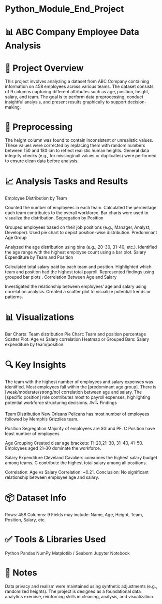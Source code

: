 # Python_Module_End_Project

# 📊 ABC Company Employee Data Analysis

# 📁 Project Overview

This project involves analyzing a dataset from ABC Company containing information on 458 employees across various teams. The dataset consists of 9 columns capturing different attributes such as age, position, height, salary, and team. The goal is to perform data preprocessing, conduct insightful analysis, and present results graphically to support decision-making.

# 🔧 Preprocessing

The height column was found to contain inconsistent or unrealistic values.
These values were corrected by replacing them with random numbers between 150 and 180 cm to reflect realistic human heights.
General data integrity checks (e.g., for missing/null values or duplicates) were performed to ensure clean data before analysis.

# 📈 Analysis Tasks and Results

Employee Distribution by Team

Counted the number of employees in each team.
Calculated the percentage each team contributes to the overall workforce.
Bar charts were used to visualize the distribution.
Segregation by Position

Grouped employees based on their job positions (e.g., Manager, Analyst, Developer).
Used pie chart to depict position-wise distribution.
Predominant Age Group

Analyzed the age distribution using bins (e.g., 20–30, 31–40, etc.).
Identified the age range with the highest employee count using a bar plot.
Salary Expenditure by Team and Position

Calculated total salary paid by each team and position.
Highlighted which team and position had the highest total payroll.
Represented findings using grouped bar plots .
Correlation Between Age and Salary

Investigated the relationship between employees’ age and salary using correlation analysis.
Created a scatter plot to visualize potential trends or patterns.

# 📊 Visualizations

Bar Charts: Team distribution
Pie Chart: Team and position percentage
Scatter Plot: Age vs Salary correlation
Heatmap or Grouped Bars: Salary expenditure by team/position

# 🔍 Key Insights

The team with the highest number of employees and salary expenses was identified.
Most employees fall within the [predominant age group].
There is [weak/moderate/strong/no] correlation between age and salary.
The [specific position] role contributes most to payroll expenses, highlighting potential workforce structuring decisions.
#v🔍 Findings

Team Distribution New Orleans Pelicans has most number of employees followed by Memphis Grizzlies team.

Position Segregation Majority of employees are SG and PF. C Position have least number of employees

Age Grouping Created clear age brackets: 11–20,21–30, 31–40, 41–50. Employees aged 21–30 dominate the workforce.

Salary Expenditure Cleveland Cavaliers consumes the highest salary budget among teams. C contribute the highest total salary among all positions.

Correlation: Age vs Salary Correlation: ~0.21. Conclusion: No significant relationship between employee age and salary.

# 📦 Dataset Info

Rows: 458
Columns: 9
Fields may include: Name, Age, Height, Team, Position, Salary, etc.

# ✅ Tools & Libraries Used

Python
Pandas
NumPy
Matplotlib / Seaborn
Jupyter Notebook

# 📌 Notes

Data privacy and realism were maintained using synthetic adjustments (e.g., randomized heights).
The project is designed as a foundational data analytics exercise, reinforcing skills in cleaning, analysis, and visualization.
